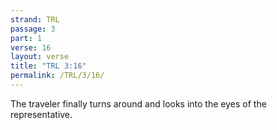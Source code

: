 ```yaml
---
strand: TRL
passage: 3
part: 1
verse: 16
layout: verse
title: "TRL 3:16"
permalink: /TRL/3/16/
---
```

The traveler finally turns around and looks into the eyes of the representative.
